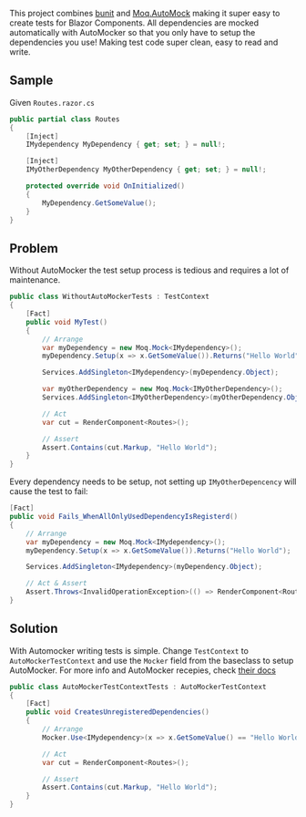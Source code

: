 This project combines [bunit](https://bunit.dev/) and [Moq.AutoMock][0] making it super easy to create tests for Blazor Components. All dependencies are mocked automatically with AutoMocker so that you only have to setup the dependencies you use! Making test code super clean, easy to read and write.

## Sample

Given `Routes.razor.cs`
``` cs
public partial class Routes
{
    [Inject]
    IMydependency MyDependency { get; set; } = null!;

    [Inject]
    IMyOtherDependency MyOtherDependency { get; set; } = null!;

    protected override void OnInitialized()
    {
        MyDependency.GetSomeValue();
    }
}
```

## Problem

Without AutoMocker the test setup process is tedious and requires a lot of maintenance. 

```cs
public class WithoutAutoMockerTests : TestContext
{
    [Fact]
    public void MyTest()
    {
        // Arrange
        var myDependency = new Moq.Mock<IMydependency>();
        myDependency.Setup(x => x.GetSomeValue()).Returns("Hello World");

        Services.AddSingleton<IMydependency>(myDependency.Object);

        var myOtherDependency = new Moq.Mock<IMyOtherDependency>();
        Services.AddSingleton<IMyOtherDependency>(myOtherDependency.Object);

        // Act
        var cut = RenderComponent<Routes>();

        // Assert
        Assert.Contains(cut.Markup, "Hello World");
    }
}
```

Every dependency needs to be setup, not setting up `IMyOtherDepencency` will cause the test to fail:

```cs 
[Fact]
public void Fails_WhenAllOnlyUsedDependencyIsRegisterd()
{
    // Arrange
    var myDependency = new Moq.Mock<IMydependency>();
    myDependency.Setup(x => x.GetSomeValue()).Returns("Hello World");

    Services.AddSingleton<IMydependency>(myDependency.Object);

    // Act & Assert
    Assert.Throws<InvalidOperationException>(() => RenderComponent<Routes>());
}
```

## Solution

With Automocker writing tests is simple. Change `TestContext` to `AutoMockerTestContext` and use the `Mocker` field from the baseclass to setup AutoMocker. For more info and AutoMocker recepies, check [their docs][0]

``` cs
public class AutoMockerTestContextTests : AutoMockerTestContext
{
    [Fact]
    public void CreatesUnregisteredDependencies()
    {
        // Arrange
        Mocker.Use<IMydependency>(x => x.GetSomeValue() == "Hello World");

        // Act
        var cut = RenderComponent<Routes>();

        // Assert
        Assert.Contains(cut.Markup, "Hello World");
    }
}
```

[0]:https://github.com/moq/Moq.AutoMocker